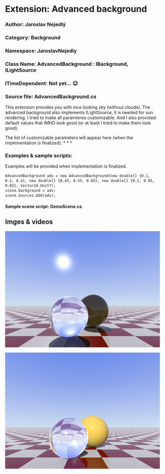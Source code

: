 # Extension: Advanced background

<!--- Add images --->

### Author: Jaroslav Nejedlý

### Category: Background

### Namespace: JaroslavNejedly

### Class Name: AdvancedBackground : IBackground, ILightSource

### ITimeDependent: Not yet... 😉

### Source file: AdvancedBackground.cs

This extension provides you with nice looking sky (without clouds). The advanced background also implements ILightSource, it is needed for sun rendering. I tried to make all paramteres customizable. And I also provided default values that IMHO look good (or at least I tried to make them look good).

The list of customizable parameters will appear here (when the implementation is finalized):
 * 
 * 
 * 

### Examples &amp; sample scripts:

Examples will be provided when implementation is finalized.

```
AdvancedBackground adv = new AdvancedBackground(new double[] {0.1, 0.2, 0.4}, new double[] {0.45, 0.55, 0.65}, new double[] {0.1, 0.05, 0.02}, Vector3d.UnitY);
scene.background = adv;
scene.Sources.Add(adv);
```

#### Sample scene script: DemoScene.cs

## Imges &amp; videos

![example0](img0.png)

![example1](img1.png)
